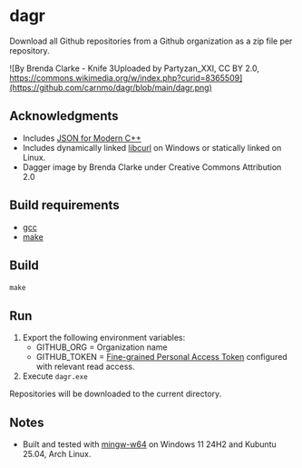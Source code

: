 # dagr

Download all Github repositories from a Github organization as a zip file per repository.

![By Brenda Clarke - Knife 3Uploaded by Partyzan_XXI, CC BY 2.0, https://commons.wikimedia.org/w/index.php?curid=8365509](https://github.com/carnmo/dagr/blob/main/dagr.png) 

## Acknowledgments

* Includes [JSON for Modern C++](https://github.com/nlohmann/json)
* Includes dynamically linked [libcurl](https://curl.haxx.se/) on Windows or statically linked on Linux.
* Dagger image by Brenda Clarke under Creative Commons Attribution 2.0

## Build requirements

* [gcc](https://gcc.gnu.org/)
* [make](https://www.gnu.org/software/make/)

## Build

`make`

## Run

1. Export the following environment variables:
	* GITHUB_ORG = Organization name 
	* GITHUB_TOKEN = [Fine-grained Personal Access Token](https://docs.github.com/en/rest/authentication/keeping-your-api-credentials-secure) configured with relevant read access.
2. Execute `dagr.exe`

Repositories will be downloaded to the current directory.

## Notes

* Built and tested with [mingw-w64](https://www.mingw-w64.org/) on Windows 11 24H2 and Kubuntu 25.04, Arch Linux.
